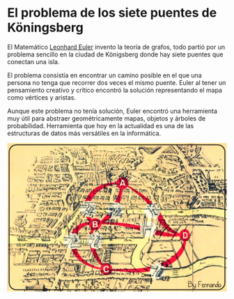 # El problema de los siete puentes de Köningsberg

El Matemático [Leonhard Euler](..\Mencion\Leonhard_Euler.md) invento la teoría de grafos, todo partió por un problema sencillo en la ciudad de Königsberg donde hay siete puentes que conectan una isla.

El problema consistía en encontrar un camino posible en el que una persona no tenga que recorrer dos veces el mismo puente. Euler al tener un pensamiento creativo y crítico encontró la solución representando el mapa como vértices y aristas.

Aunque este problema no tenía solución, Euler encontró una herramienta muy útil para abstraer geométricamente mapas, objetos y árboles de probabilidad. Herramienta que hoy en la actualidad es una de las estructuras de datos más versátiles en la informática.

![Puentes de Köningsberg](puentes.png)
